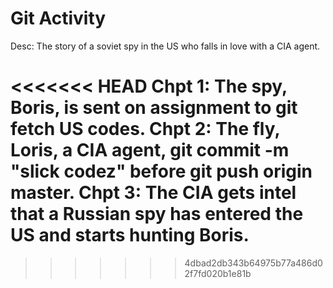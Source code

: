 # Git Activity
Desc: The story of a soviet spy in the US who falls in love with a CIA agent.

<<<<<<< HEAD
Chpt 1: The spy, Boris, is sent on assignment to git fetch US codes.
Chpt 2: The fly, Loris, a CIA agent, git commit -m "slick codez" before git push origin master.
Chpt 3: The CIA gets intel that a Russian spy has entered the US and starts hunting Boris.
=======
>>>>>>> 4dbad2db343b64975b77a486d02f7fd020b1e81b
